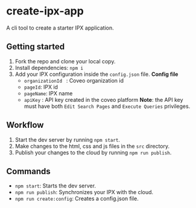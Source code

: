 # create-ipx-app

A cli tool to create a starter IPX application.


## Getting started

1. Fork the repo and clone your local copy.
2. Install dependencies: `npm i`
3. Add your IPX configuration inside the `config.json` file.
    **Config file**
    - `organizationId ` : Coveo organization  id
    - `pageId`: IPX id
    - `pageName`: IPX name
    - `apiKey` : API key created in the coveo platform
        **Note**: the API key must have both `Edit Search Pages` and `Execute Queries` privileges.
    

## Workflow

1. Start the dev server by running `npm start`.
2. Make changes to the html, css and js files in the `src` directory.
3. Publish your changes to the cloud by running `npm run publish`.


## Commands

- `npm start`: Starts the dev server.
- `npm run publish`: Synchronizes your IPX with the cloud.
- `npm run create:config`: Creates a config.json file.
